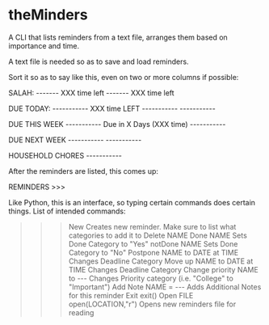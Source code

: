 # theMinders
A CLI that lists reminders from a text file, arranges them based on importance and time.

A text file is needed so as to save and load reminders.

Sort it so as to say like this, even on two or more columns if possible:

SALAH:
    ------- XXX time left
    ------- XXX time left

DUE TODAY:
    ----------- XXX time LEFT
    -----------
    -----------

DUE THIS WEEK
    ----------- Due in X Days (XXX time)
    -----------

DUE NEXT WEEK
    -----------
    -----------

HOUSEHOLD CHORES
    -----------


After the reminders are listed, this comes up:

REMINDERS >>>

Like Python, this is an interface, so typing certain commands does certain things.
List of intended commands:
>>> New                             Creates new reminder. Make sure to list what categories to add it to
>>> Delete NAME
>>> Done NAME                       Sets Done Category to "Yes"
>>> notDone NAME                    Sets Done Category to "No" 
>>> Postpone NAME to DATE at TIME   Changes Deadline Category 
>>> Move up NAME to DATE at TIME    Changes Deadline Category
>>> Change priority NAME to ---     Changes Priority category (i.e. "College" to "Important")
>>> Add Note NAME = ---             Adds Additional Notes for this reminder
>>> Exit                            exit()
>>> Open FILE                       open(LOCATION,"r")    Opens new reminders file for reading

